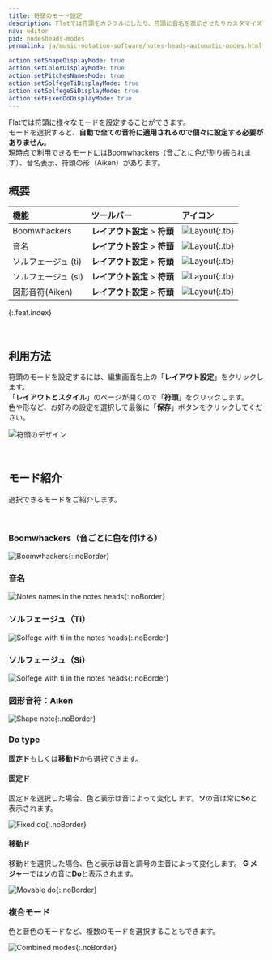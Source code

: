 ```yaml
---
title: 符頭のモード設定
description: Flatでは符頭をカラフルにしたり、符頭に音名を表示させたりカスタマイズすることができます。自分だけの楽譜を作成してみましょう。
nav: editor
pid: nodesheads-modes
permalink: ja/music-notation-software/notes-heads-automatic-modes.html

action.setShapeDisplayMode: true
action.setColorDisplayMode: true
action.setPitchesNamesMode: true
action.setSolfegeTiDisplayMode: true
action.setSolfegeSiDisplayMode: true
action.setFixedDoDisplayMode: true
---
```


Flatでは符頭に様々なモードを設定することができます。
<br>モードを選択すると、**自動で全ての音符に適用されるので個々に設定する必要がありません**。 
<br>現時点で利用できるモードにはBoomwhackers（音ごとに色が割り振られます）、音名表示、符頭の形（Aiken）があります。

## 概要

| 機能 | ツールバー | アイコン |
|:--------|:--------|:-----|
| Boomwhackers | **レイアウト設定** > **符頭** | ![Layout](https://prod.flat-cdn.com/img/icons/editorActions/layout.svg){:.tb} |
| 音名 | **レイアウト設定** > **符頭** | ![Layout](https://prod.flat-cdn.com/img/icons/editorActions/layout.svg){:.tb} |
| ソルフェージュ (ti) | **レイアウト設定** > **符頭** | ![Layout](https://prod.flat-cdn.com/img/icons/editorActions/layout.svg){:.tb} |
| ソルフェージュ (si) | **レイアウト設定** > **符頭** | ![Layout](https://prod.flat-cdn.com/img/icons/editorActions/layout.svg){:.tb} |
| 図形音符(Aiken) | **レイアウト設定** > **符頭** | ![Layout](https://prod.flat-cdn.com/img/icons/editorActions/layout.svg){:.tb} |
{:.feat.index}

<br>

## 利用方法

符頭のモードを設定するには、編集画面右上の「**レイアウト設定**」をクリックします。
<br>「**レイアウトとスタイル**」のページが開くので「**符頭**」をクリックします。
<br>色や形など、お好みの設定を選択して最後に「**保存**」ボタンをクリックしてください。

![符頭のデザイン](/help/assets/img/editor-ja/notes-heads-modes.gif)

<br>

## モード紹介

選択できるモードをご紹介します。

<br>

### Boomwhackers（音ごとに色を付ける）

![Boomwhackers](https://prod.flat-cdn.com/img/icons/scoreEditor/notesheadsScaleBoomwhackers.svg){:.noBorder}

### 音名

![Notes names in the notes heads](https://prod.flat-cdn.com/img/icons/scoreEditor/notesheadsScaleNotesNames.svg){:.noBorder}

### ソルフェージュ（Ti）

![Solfege with ti in the notes heads](https://prod.flat-cdn.com/img/icons/scoreEditor/notesheadsScaleSolfegeTi.svg){:.noBorder}

### ソルフェージュ（Si）

![Solfege with ti in the notes heads](https://prod.flat-cdn.com/img/icons/scoreEditor/notesheadsScaleSolfegeSi.svg){:.noBorder}

### 図形音符：Aiken

![Shape note](https://prod.flat-cdn.com/img/icons/scoreEditor/notesheadsScaleShape.svg){:.noBorder}

### Do type

**固定ド**もしくは**移動ド**から選択できます。

#### 固定ド
固定ドを選択した場合、色と表示は音によって変化します。**ソ**の音は常に**So**と表示されます。

![Fixed do](https://prod.flat-cdn.com/img/icons/scoreEditor/notesheadsFixedDo.svg){:.noBorder}

#### 移動ド
移動ドを選択した場合、色と表示は音と調号の主音によって変化します。
**G メジャー**では**ソ**の音に**Do**と表示されます。

![Movable do](https://prod.flat-cdn.com/img/icons/scoreEditor/notesheadsMovableDo.svg){:.noBorder}

### 複合モード

色と音色のモードなど、複数のモードを選択することもできます。

![Combined modes](https://prod.flat-cdn.com/img/icons/scoreEditor/notesheadsScaleBoomwhackersNotesNames.svg){:.noBorder}
